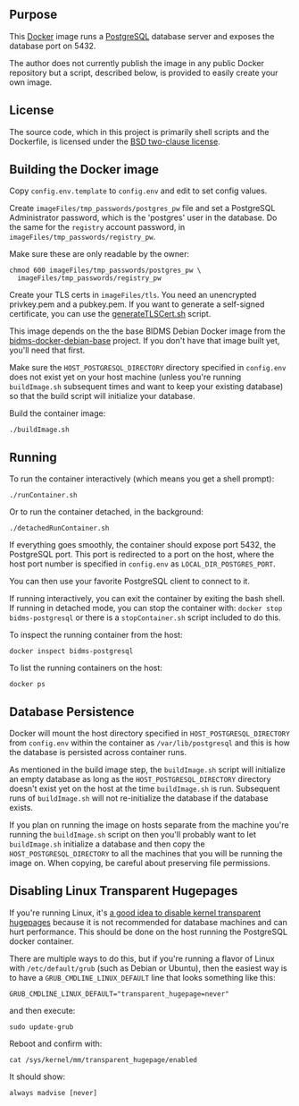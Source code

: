 ## Purpose

This [Docker](http://www.docker.com/) image runs a
[PostgreSQL](http://www.postgresql.org/) database server and exposes the
database port on 5432.

The author does not currently publish the image in any public Docker
repository but a script, described below, is provided to easily create your
own image.

## License

The source code, which in this project is primarily shell scripts and the
Dockerfile, is licensed under the [BSD two-clause license](LICENSE.txt).

## Building the Docker image

Copy `config.env.template` to `config.env` and edit to set config values.

Create `imageFiles/tmp_passwords/postgres_pw` file and set a PostgreSQL
Administrator password, which is the 'postgres' user in the database.  Do
the same for the `registry` account password, in
`imageFiles/tmp_passwords/registry_pw`.

Make sure these are only readable by the owner:
```
chmod 600 imageFiles/tmp_passwords/postgres_pw \
  imageFiles/tmp_passwords/registry_pw
```

Create your TLS certs in `imageFiles/tls`.  You need an unencrypted
privkey.pem and a pubkey.pem.  If you want to generate a self-signed
certificate, you can use the [generateTLSCert.sh](generateTLSCert.sh)
script.

This image depends on the the base BIDMS Debian Docker image from the
[bidms-docker-debian-base](http://www.github.com/calnet-oss/bidms-docker-debian-base)
project.  If you don't have that image built yet, you'll need that first.

Make sure the `HOST_POSTGRESQL_DIRECTORY` directory specified in
`config.env` does not exist yet on your host machine (unless you're running
`buildImage.sh` subsequent times and want to keep your existing database) so
that the build script will initialize your database.

Build the container image:
```
./buildImage.sh
```

## Running

To run the container interactively (which means you get a shell prompt):
```
./runContainer.sh
```

Or to run the container detached, in the background:
```
./detachedRunContainer.sh
```

If everything goes smoothly, the container should expose port 5432, the
PostgreSQL port.  This port is redirected to a port on the host, where the
host port number is specified in `config.env` as `LOCAL_DIR_POSTGRES_PORT`.

You can then use your favorite PostgreSQL client to connect to it.

If running interactively, you can exit the container by exiting the bash
shell.  If running in detached mode, you can stop the container with: 
`docker stop bidms-postgresql` or there is a `stopContainer.sh` script included
to do this.

To inspect the running container from the host:
```
docker inspect bidms-postgresql
```

To list the running containers on the host:
```
docker ps
```

## Database Persistence

Docker will mount the host directory specified in
`HOST_POSTGRESQL_DIRECTORY` from `config.env` within the container as
`/var/lib/postgresql` and this is how the database is persisted across
container runs.

As mentioned in the build image step, the `buildImage.sh` script will
initialize an empty database as long as the `HOST_POSTGRESQL_DIRECTORY`
directory doesn't exist yet on the host at the time `buildImage.sh` is run. 
Subsequent runs of `buildImage.sh` will not re-initialize the database if
the database exists.

If you plan on running the image on hosts separate from the machine you're
running the `buildImage.sh` script on then you'll probably want to let
`buildImage.sh` initialize a database and then copy the
`HOST_POSTGRESQL_DIRECTORY` to all the machines that you will be running the
image on.  When copying, be careful about preserving file permissions.

## Disabling Linux Transparent Hugepages

If you're running Linux, it's 
[a good idea to disable kernel transparent hugepages](https://askubuntu.com/questions/597372/how-do-i-modify-sys-kernel-mm-transparent-hugepage-enabled)
because it is not recommended for database machines and can hurt performance. 
This should be done on the host running the PostgreSQL docker container.

There are multiple ways to do this, but if you're running a flavor of Linux
with `/etc/default/grub` (such as Debian or Ubuntu), then the easiest way is
to have a `GRUB_CMDLINE_LINUX_DEFAULT` line that looks something like this:
```
GRUB_CMDLINE_LINUX_DEFAULT="transparent_hugepage=never"
```
and then execute:
```
sudo update-grub
```

Reboot and confirm with:
```
cat /sys/kernel/mm/transparent_hugepage/enabled
```

It should show:
```
always madvise [never]
```
